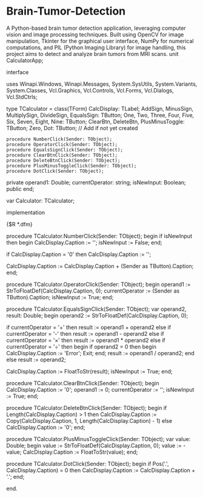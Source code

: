 # Brain-Tumor-Detection
A Python-based brain tumor detection application, leveraging computer vision and image processing techniques. Built using OpenCV for image manipulation, Tkinter for the graphical user interface, NumPy for numerical computations, and PIL (Python Imaging Library) for image handling, this project aims to detect and analyze brain tumors from MRI scans.
unit CalculatorApp;

interface

uses
  Winapi.Windows, Winapi.Messages, System.SysUtils, System.Variants, System.Classes,
  Vcl.Graphics, Vcl.Controls, Vcl.Forms, Vcl.Dialogs, Vcl.StdCtrls;

type
  TCalculator = class(TForm)
    CalcDisplay: TLabel;
    AddSign, MinusSign, MultiplySign, DivideSign, EqualsSign: TButton;
    One, Two, Three, Four, Five, Six, Seven, Eight, Nine: TButton;
    ClearBtn, DeleteBtn, PlusMinusToggle: TButton;
    Zero, Dot: TButton; // Add if not yet created

    procedure NumberClick(Sender: TObject);
    procedure OperatorClick(Sender: TObject);
    procedure EqualsSignClick(Sender: TObject);
    procedure ClearBtnClick(Sender: TObject);
    procedure DeleteBtnClick(Sender: TObject);
    procedure PlusMinusToggleClick(Sender: TObject);
    procedure DotClick(Sender: TObject);
  private
    operand1: Double;
    currentOperator: string;
    isNewInput: Boolean;
  public
  end;

var
  Calculator: TCalculator;

implementation

{$R *.dfm}

procedure TCalculator.NumberClick(Sender: TObject);
begin
  if isNewInput then
  begin
    CalcDisplay.Caption := '';
    isNewInput := False;
  end;

  if CalcDisplay.Caption = '0' then
    CalcDisplay.Caption := '';

  CalcDisplay.Caption := CalcDisplay.Caption + (Sender as TButton).Caption;
end;

procedure TCalculator.OperatorClick(Sender: TObject);
begin
  operand1 := StrToFloatDef(CalcDisplay.Caption, 0);
  currentOperator := (Sender as TButton).Caption;
  isNewInput := True;
end;

procedure TCalculator.EqualsSignClick(Sender: TObject);
var
  operand2, result: Double;
begin
  operand2 := StrToFloatDef(CalcDisplay.Caption, 0);

  if currentOperator = '+' then
    result := operand1 + operand2
  else if currentOperator = '-' then
    result := operand1 - operand2
  else if currentOperator = '×' then
    result := operand1 * operand2
  else if currentOperator = '÷' then
  begin
    if operand2 = 0 then
    begin
      CalcDisplay.Caption := 'Error';
      Exit;
    end;
    result := operand1 / operand2;
  end
  else
    result := operand2;

  CalcDisplay.Caption := FloatToStr(result);
  isNewInput := True;
end;

procedure TCalculator.ClearBtnClick(Sender: TObject);
begin
  CalcDisplay.Caption := '0';
  operand1 := 0;
  currentOperator := '';
  isNewInput := True;
end;

procedure TCalculator.DeleteBtnClick(Sender: TObject);
begin
  if Length(CalcDisplay.Caption) > 1 then
    CalcDisplay.Caption := Copy(CalcDisplay.Caption, 1, Length(CalcDisplay.Caption) - 1)
  else
    CalcDisplay.Caption := '0';
end;

procedure TCalculator.PlusMinusToggleClick(Sender: TObject);
var
  value: Double;
begin
  value := StrToFloatDef(CalcDisplay.Caption, 0);
  value := -value;
  CalcDisplay.Caption := FloatToStr(value);
end;

procedure TCalculator.DotClick(Sender: TObject);
begin
  if Pos('.', CalcDisplay.Caption) = 0 then
    CalcDisplay.Caption := CalcDisplay.Caption + '.';
end;

end.